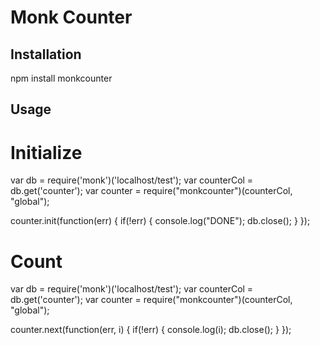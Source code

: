 Monk Counter
============

Installation
------------
npm install monkcounter

Usage
-----

# Initialize

  var db = require('monk')('localhost/test');
  var counterCol = db.get('counter');
  var counter  = require("monkcounter")(counterCol, "global");

  counter.init(function(err) {
    if(!err) {
      console.log("DONE");
      db.close();
    }
  });

# Count
  var db = require('monk')('localhost/test');
  var counterCol = db.get('counter');
  var counter  = require("monkcounter")(counterCol, "global");

  counter.next(function(err, i) {
    if(!err) {
      console.log(i);
      db.close();
    }
  });
